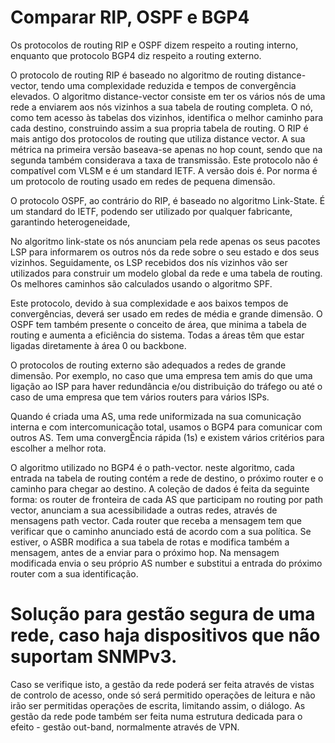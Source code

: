 # Comparar RIP, OSPF e BGP4

Os protocolos de routing RIP e OSPF dizem respeito a routing interno, enquanto que protocolo BGP4 diz respeito a routing externo.

O protocolo de routing RIP é baseado no algoritmo de routing distance-vector, tendo uma complexidade reduzida e tempos de convergência elevados.
O algoritmo distance-vector consiste em ter os vários nós de uma rede a enviarem aos nós vizinhos a sua tabela de routing completa. O nó, como tem acesso às tabelas dos vizinhos, identifica o melhor caminho para cada destino, construindo assim a sua propria tabela de routing.
O RIP é mais antigo dos protocolos de routing que utiliza distance vector.
A sua métrica na primeira versão baseava-se apenas no hop count, sendo que na segunda também considerava a taxa de transmissão.
Este protocolo não é compatível com VLSM e é um standard IETF. A versão dois é.
Por norma é um protocolo de routing usado em redes de pequena dimensão.

O protocolo OSPF, ao contrário do RIP, é baseado no algoritmo Link-State. É um standard do IETF, podendo ser utilizado por qualquer fabricante, garantindo heterogeneidade,

No algoritmo link-state os nós anunciam pela rede apenas os seus pacotes LSP para informarem os outros nós da rede sobre o seu estado e dos seus vizinhos.
Seguidamente, os LSP recebidos dos nís vizinhos vão ser utilizados para construir um modelo global da rede e uma tabela de routing.
Os melhores caminhos são calculados usando o algoritmo SPF.

Este protocolo, devido à sua complexidade e aos baixos tempos de convergências, deverá ser usado em redes de média e grande dimensão.
O OSPF tem também presente o conceito de área, que minima a tabela de routing e aumenta a eficiência do sistema. Todas a áreas têm que estar ligadas diretamente à área 0 ou backbone.

O protocolos de routing externo são adequados a redes de grande dimensão. Por exemplo, no caso que uma empresa tem amis do que uma ligação ao ISP para haver redundância e/ou distribuição do tráfego ou até o caso de uma empresa que tem vários routers para vários ISPs.

Quando é criada uma AS, uma rede uniformizada na sua comunicação interna e com intercomunicação total, usamos o BGP4 para comunicar com outros AS. Tem uma convergÊncia rápida (1s) e existem vários critérios para escolher a melhor rota.

O algoritmo utilizado no BGP4 é o path-vector.
neste algoritmo, cada entrada na tabela de routing contém a rede de destino, o próximo router e o caminho para chegar ao destino.
A coleção de dados é feita da seguinte forma: os router de fronteira de cada AS que participam no routing por path vector, anunciam a sua acessibilidade a outras redes, através de mensagens path vector. Cada router que receba a mensagem tem que verificar que o caminho anunciado está de acordo com a sua política.
Se estiver, o ASBR modifica a sua tabela de rotas e modifica também a mensagem, antes de a enviar para o próximo hop. Na mensagem modificada envia o seu próprio AS number e substitui a entrada do próximo router com a sua identificação.

# Solução para gestão segura de uma rede, caso haja dispositivos que não suportam SNMPv3.

Caso se verifique isto, a gestão da rede poderá ser feita através de vistas de controlo de acesso, onde só será permitido operações de leitura e não irão ser permitidas operações de escrita, limitando assim, o diálogo.
As gestão da rede pode também ser feita numa estrutura dedicada para o efeito -  gestão out-band, normalmente através de VPN.